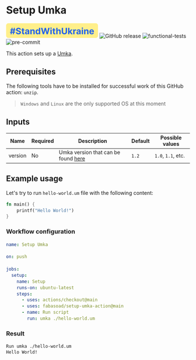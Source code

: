 # Setup Umka

[![Stand With Ukraine](https://raw.githubusercontent.com/vshymanskyy/StandWithUkraine/main/badges/StandWithUkraine.svg)](https://stand-with-ukraine.pp.ua)
![GitHub release](https://img.shields.io/github/v/release/fabasoad/setup-umka-action?include_prereleases)
![functional-tests](https://github.com/fabasoad/setup-umka-action/actions/workflows/functional-tests.yml/badge.svg)
![pre-commit](https://github.com/fabasoad/setup-umka-action/actions/workflows/pre-commit.yml/badge.svg)

This action sets up a [Umka](https://github.com/vtereshkov/umka-lang).

## Prerequisites

The following tools have to be installed for successful work of this GitHub action:
`unzip`.

> `Windows` and `Linux` are the only supported OS at this moment

## Inputs

<!-- prettier-ignore-start -->
| Name    | Required | Description                                                                             | Default | Possible values    |
|---------|----------|-----------------------------------------------------------------------------------------|---------|--------------------|
| version | No       | Umka version that can be found [here](https://github.com/vtereshkov/umka-lang/releases) | `1.2`   | `1.0`, `1.1`, etc. |
<!-- prettier-ignore-end -->

## Example usage

Let's try to run `hello-world.um` file with the following content:

```rust
fn main() {
    printf("Hello World!")
}
```

### Workflow configuration

```yaml
name: Setup Umka

on: push

jobs:
  setup:
    name: Setup
    runs-on: ubuntu-latest
    steps:
      - uses: actions/checkout@main
      - uses: fabasoad/setup-umka-action@main
      - name: Run script
        run: umka ./hello-world.um
```

### Result

```text
Run umka ./hello-world.um
Hello World!
```
